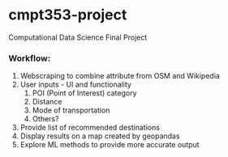 # cmpt353-project
Computational Data Science Final Project



### Workflow:


1. Webscraping to combine attribute from OSM and Wikipedia
2. User inputs - UI and functionality
   1. POI (Point of Interest) category
   2. Distance
   3. Mode of transportation
   4. Others?
3. Provide list of recommended destinations
4. Display results on a map created by geopandas
5. Explore ML methods to provide more accurate output
